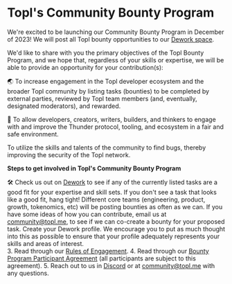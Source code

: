 # **Topl's Community Bounty Program**

We're excited to be launching our Community Bounty Program in December of 2023! We will post all Topl bounty opportunities to our [Dework space](https://app.dework.xyz/topl-97029/main-space-88431). 

We'd like to share with you the primary objectives of the Topl Bounty Program, and we hope that, regardless of your skills or expertise, we will be able to provide an opportunity for your contribution(s):

🌏 To increase engagement in the Topl developer ecosystem and the broader Topl community by listing tasks (bounties) to be completed by external parties, reviewed by Topl team members (and, eventually, designated moderators), and rewarded.
     
🤝 To allow developers, creators, writers, builders, and thinkers to engage with and improve the Thunder protocol, tooling, and ecosystem in a fair and safe environment.
     
To utilize the skills and talents of the community to find bugs, thereby improving the security of the Topl network.


**Steps to get involved in Topl's Community Bounty Program**

🛠 Check us out on [Dework](https://app.dework.xyz/topl-97029/main-space-88431) to see if any of the currently listed tasks are a good fit for your expertise and skill sets. If you don't see a task that looks like a good fit, hang tight! Different core teams (engineering, product, growth, tokenomics, etc) will be posting bounties as often as we can. If you have some ideas of how you can contribute, email us at community@topl.me, to see if we can co-create a bounty for your proposed task. 
Create your Dework profile. We encourage you to put as much thought into this as possible to ensure that your profile adequately represents your skills and areas of interest.  
  3. Read through our [Rules of Engagement](https://github.com/Topl/Knowledge-Base/blob/af2cda04b4feb0dcebbc95f341d828b2300b7810/docs/Developers/08-Bounty%20Program/Bounty%20Program%20Rules%20of%20Engagement.md). 
  4. Read through our [Bounty Program Participant Agreement](https://legal.topl.co/Bounty_Program_Agreement) (all participants are subject to this agreement). 
  5. Reach out to us in [Discord](https://discord.gg/qS6QMGZ4fa) or at community@topl.me with any questions. 
  
